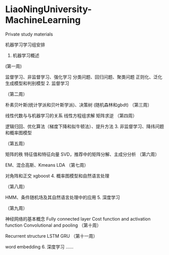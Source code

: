 # LiaoNingUniversity-MachineLearning
Private study materials

机器学习学习组安排

1. 机器学习概述

(第一周)

监督学习、非监督学习、强化学习
分类问题、回归问题、聚类问题
正则化、泛化
生成模型和判别模型
2. 监督学习

（第二周）

朴素贝叶斯(统计学派和贝叶斯学派)、决策树 (随机森林和gbdt)
（第三周）

线性代数与与机器学习的关系
线性方程组求解
矩阵求逆
（第四周）

逻辑归回、优化算法（梯度下降和拟牛顿法）、提升方法
3. 非监督学习、降纬问题和概率图模型

（第五周）

矩阵的秩
特征值和特征向量
SVD，推荐中的矩阵分解、主成分分析
（第六周）

EM、混合高斯、Kmeans
LDA
（第七周）

对角阵和正交
xgboost
4. 概率图模型和自然语言处理

（第八周）

HMM、条件随机场及其自然语言处理中的应用
5. 深度学习

（第九周）

神经网络的基本概念
Fully connected layer
Cost function and activation function
Convolutional and pooling
（第十周）

Recurrent structure
LSTM
GRU
（第十一周）

word embedding
6. 深度学习 ......
